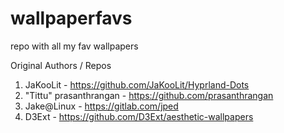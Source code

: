 # wallpaperfavs
repo with all my fav wallpapers

Original Authors / Repos
1. JaKooLit - https://github.com/JaKooLit/Hyprland-Dots 
2. "Tittu" prasanthrangan - https://github.com/prasanthrangan
3. Jake@Linux - https://gitlab.com/jped
4. D3Ext - https://github.com/D3Ext/aesthetic-wallpapers
